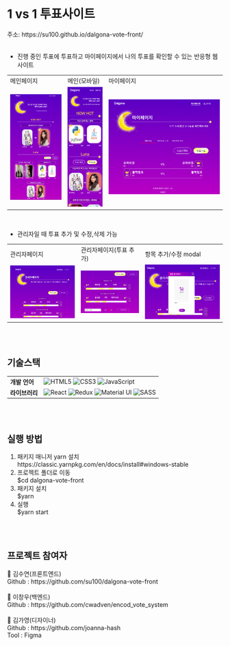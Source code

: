 
<h1>1 vs 1 투표사이트</h1>   
주소: https://su100.github.io/dalgona-vote-front/ 
<br>
<br>
  
<ul>
  <li>진행 중인 투표에 투표하고 마이페이지에서 나의 투표를 확인할 수 있는 반응형 웹 사이트</li>
</ul>
<table>
  <tr><td>메인페이지</td><td>메인(모바일)</td><td>마이페이지</td></tr>
  <tr><td>
<img alt="home" src="https://github.com/su100/dalgona-vote-front/blob/master/assets/home.PNG?raw=true"/></td>
    <td>
<img alt="home" src="https://github.com/su100/dalgona-vote-front/blob/master/assets/home_m.PNG?raw=true"/></td>
    <td>
<img alt="my" src="https://github.com/su100/dalgona-vote-front/blob/master/assets/my02.PNG?raw=true"/></td></tr>
  </table>
<br>

<ul>
  <li>관리자일 때 투표 추가 및 수정,삭제 가능</li>
</ul>
<table>
  <tr><td>관리자페이지</td><td>관리자페이지(투표 추가)</td><td>항목 추가/수정 modal</td</tr>
  <tr><td><img alt="admin" src="https://github.com/su100/dalgona-vote-front/blob/master/assets/admin01.PNG?raw=true"/></td><td><img alt="admin" src="https://github.com/su100/dalgona-vote-front/blob/master/assets/admin-new-vote01.PNG?raw=true"/></td><td><img alt="modal" src="https://github.com/su100/dalgona-vote-front/blob/master/assets/admin-new-vote03.PNG?raw=true"/></td></tr>
  </table>
<br><br>
<p>
<h2>기술스택</h2>
<table>
  <tr><td><strong>개발 언어</strong></td><td>
<img alt="HTML5" src="https://img.shields.io/badge/html5%20-%23E34F26.svg?&style=for-the-badge&logo=html5&logoColor=white"/>
<img alt="CSS3" src="https://img.shields.io/badge/css3%20-%231572B6.svg?&style=for-the-badge&logo=css3&logoColor=white"/>
<img alt="JavaScript" src="https://img.shields.io/badge/javascript%20-%23323330.svg?&style=for-the-badge&logo=javascript&logoColor=%23F7DF1E"/></td></tr>
  <tr><td><strong>라이브러리</strong></td><td>
<img alt="React" src="https://img.shields.io/badge/react%20-%2320232a.svg?&style=for-the-badge&logo=react&logoColor=%2361DAFB"/>
<img alt="Redux" src="https://img.shields.io/badge/redux%20-%23593d88.svg?&style=for-the-badge&logo=redux&logoColor=white"/>
<img alt="Material UI" src="https://img.shields.io/badge/material%20ui%20-%230081CB.svg?&style=for-the-badge&logo=material-ui&logoColor=white"/>
<img alt="SASS" src="https://img.shields.io/badge/SASS%20-hotpink.svg?&style=for-the-badge&logo=SASS&logoColor=white"/></td></tr>
  </table>
</p>
<br>
<br>
<p>
<h2>실행 방법</h2>
<ol>
<li> 패키지 매니저 yarn 설치<br>
https://classic.yarnpkg.com/en/docs/install#windows-stable</li> 
<li>프로젝트 폴더로 이동<br>
$cd dalgona-vote-front</li>
<li>패키지 설치<br>
$yarn</li>
<li>실행<br>
$yarn start</li>
</ol>
</p>
<br>
<br>
<p>
<h2>프로젝트 참여자</h2>
👤 김수연(프론트엔드)<br>
Github : https://github.com/su100/dalgona-vote-front <br>
<br>
👤 이창우(백엔드)<br>
Github : https://github.com/cwadven/encod_vote_system <br>
<br>
👤 김가영(디자이너)<br>
Github : https://github.com/joanna-hash <br>
Tool : Figma <br>
</p>
